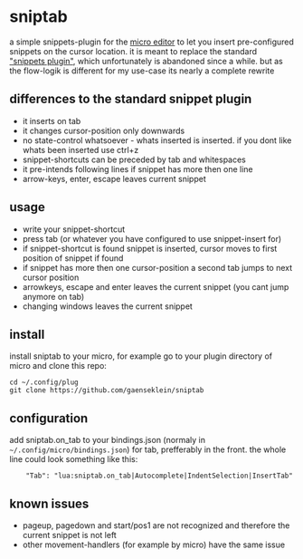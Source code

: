 # sniptab
a simple snippets-plugin for the [micro editor](https://github.com/zyedidia/micro) to let you insert pre-configured snippets on the cursor location. 
it is meant to replace the standard ["snippets plugin"](https://github.com/micro-editor/updated-plugins/tree/master/micro-snippets-plugin), which 
unfortunately is abandoned since a while. 
but as the flow-logik is different for my use-case its nearly a complete rewrite

## differences to the standard snippet plugin
- it inserts on tab 
- it changes cursor-position only downwards
- no state-control whatsoever - whats inserted is inserted. if you dont like whats been inserted use ctrl+z
- snippet-shortcuts can be preceded by tab and whitespaces 
- it pre-intends following lines if snippet has more then one line
- arrow-keys, enter, escape leaves current snippet

## usage
- write your snippet-shortcut
- press tab (or whatever you have configured to use snippet-insert for)
- if snippet-shortcut is found snippet is inserted, cursor moves to first position of snippet if found
- if snippet has more then one cursor-position a second tab jumps to next cursor position
- arrowkeys, escape and enter leaves the current snippet (you cant jump anymore on tab)
- changing windows leaves the current snippet


## install 
install sniptab to your micro, for example go to your plugin directory of micro and clone this repo:
```
cd ~/.config/plug
git clone https://github.com/gaenseklein/sniptab
```

## configuration
add sniptab.on_tab to your bindings.json (normaly in `~/.config/micro/bindings.json`) for tab, 
prefferably in the front.
the whole line could look something like this:
```
	"Tab": "lua:sniptab.on_tab|Autocomplete|IndentSelection|InsertTab"
```

## known issues
- pageup, pagedown and start/pos1 are not recognized and therefore the current snippet is not left
- other movement-handlers (for example by micro) have the same issue
